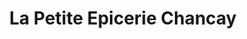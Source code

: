 ---
title: "La Petite Epicerie Chancay"
url: /chancay/la-petite-epicerie-chancay/
shop: commodité
---